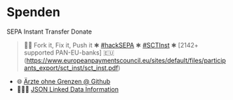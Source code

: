 # Spenden

SEPA Instant Transfer Donate

 
  > 👩‍💻 Fork it, Fix it, Push it ✱ [#hackSEPA](https://twitter.com/search?q=hackSEPA&f=live) ✱ [#SCTInst](https://twitter.com/search?q=SCTInst&f=live) ✱ [2142+ supported PAN-EU-banks] 🇪🇺(https://www.europeanpaymentscouncil.eu/sites/default/files/participants_export/sct_inst/sct_inst.pdf)


 * 🌐 [Ärzte ohne Grenzen @ Github](https://github.com/SEPAdigital/SOFORT.jetzt/tree/master/spenden/%C3%A4rzte-ohne-grenzen) 
 * 👩🏾‍⚕️ [JSON Linked Data Information](https://github.com/SEPAdigital/SOFORT.jetzt/blob/master/spenden/%C3%A4rzte-ohne-grenzen/index.html#L4) 
